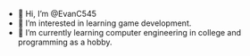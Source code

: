 - 👋 Hi, I’m @EvanC545
- 👀 I’m interested in learning game development.
- 🌱 I’m currently learning computer engineering in college and programming as a hobby.

<!---
EvanC545/EvanC545 is a ✨ special ✨ repository because its `README.md` (this file) appears on your GitHub profile.
You can click the Preview link to take a look at your changes.
--->
